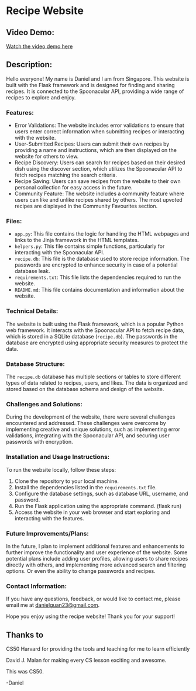 # Recipe Website

## Video Demo:
[Watch the video demo here](https://youtu.be/elJspKlw_A8)

## Description:
Hello everyone! My name is Daniel and I am from Singapore. This website is built with the Flask framework and is designed for finding and sharing recipes. It is connected to the Spoonacular API, providing a wide range of recipes to explore and enjoy.

### Features:
- Error Validations: The website includes error validations to ensure that users enter correct information when submitting recipes or interacting with the website.
- User-Submitted Recipes: Users can submit their own recipes by providing a name and instructions, which are then displayed on the website for others to view.
- Recipe Discovery: Users can search for recipes based on their desired dish using the discover section, which utilizes the Spoonacular API to fetch recipes matching the search criteria.
- Recipe Saving: Users can save recipes from the website to their own personal collection for easy access in the future.
- Community Feature: The website includes a community feature where users can like and unlike recipes shared by others. The most upvoted recipes are displayed in the Community Favourites section.

### Files:
- `app.py`: This file contains the logic for handling the HTML webpages and links to the Jinja framework in the HTML templates.
- `helpers.py`: This file contains simple functions, particularly for interacting with the Spoonacular API.
- `recipe.db`: This file is the database used to store recipe information. The passwords are encrypted to enhance security in case of a potential database leak.
- `requirements.txt`: This file lists the dependencies required to run the website.
- `README.md`: This file contains documentation and information about the website.

### Technical Details:
The website is built using the Flask framework, which is a popular Python web framework. It interacts with the Spoonacular API to fetch recipe data, which is stored in a SQLite database (`recipe.db`). The passwords in the database are encrypted using appropriate security measures to protect the data.

### Database Structure:
The `recipe.db` database has multiple sections or tables to store different types of data related to recipes, users, and likes. The data is organized and stored based on the database schema and design of the website.

### Challenges and Solutions:
During the development of the website, there were several challenges encountered and addressed. These challenges were overcome by implementing creative and unique solutions, such as implementing error validations, integrating with the Spoonacular API, and securing user passwords with encryption.

### Installation and Usage Instructions:
To run the website locally, follow these steps:

1. Clone the repository to your local machine.
2. Install the dependencies listed in the `requirements.txt` file.
3. Configure the database settings, such as database URL, username, and password.
4. Run the Flask application using the appropriate command. (flask run)
5. Access the website in your web browser and start exploring and interacting with the features.

### Future Improvements/Plans:
In the future, I plan to implement additional features and enhancements to further improve the functionality and user experience of the website. Some potential plans include adding user profiles, allowing users to share recipes directly with others, and implementing more advanced search and filtering options. Or even the ability to change passwords and recipes.

### Contact Information:
If you have any questions, feedback, or would like to contact me, please email me at danielguan23@gmail.com.

Hope you enjoy using the recipe website! Thank you for your support!

## Thanks to
CS50 Harvard for providing the tools and teaching for me to learn efficiently

David J. Malan for making every CS lesson exciting and awesome.

This was CS50.

-Daniel